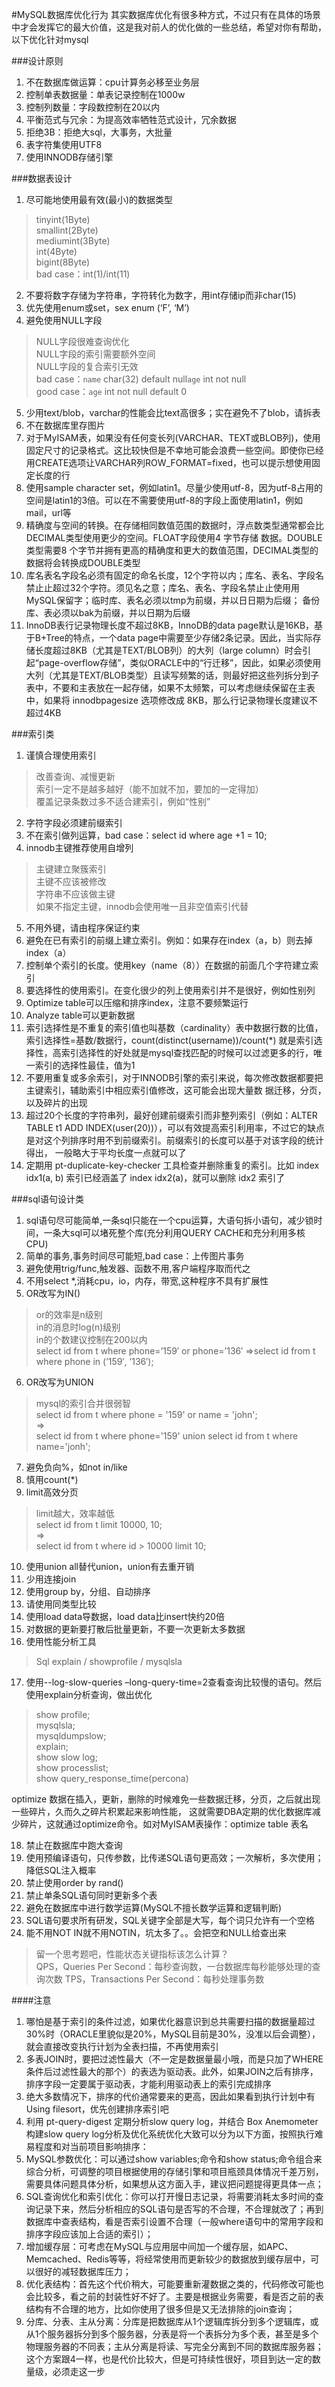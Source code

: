 #MySQL数据库优化行为
其实数据库优化有很多种方式，不过只有在具体的场景中才会发挥它的最大价值，这是我对前人的优化做的一些总结，希望对你有帮助，以下优化针对mysql

###设计原则

1. 不在数据库做运算：cpu计算务必移至业务层
2. 控制单表数据量：单表记录控制在1000w
3. 控制列数量：字段数控制在20以内
4. 平衡范式与冗余：为提高效率牺牲范式设计，冗余数据
5. 拒绝3B：拒绝大sql，大事务，大批量
6. 表字符集使用UTF8
7. 使用INNODB存储引擎

###数据表设计

1. 尽可能地使用最有效(最小)的数据类型
>tinyint(1Byte)  
smallint(2Byte)  
mediumint(3Byte)  
int(4Byte)  
bigint(8Byte)  
bad case：int(1)/int(11)  

2. 不要将数字存储为字符串，字符转化为数字，用int存储ip而非char(15)
3. 优先使用enum或set，sex enum (‘F’, ‘M’)
4. 避免使用NULL字段
>NULL字段很难查询优化  
NULL字段的索引需要额外空间  
NULL字段的复合索引无效  
bad case：`name` char(32) default null`age` int not null  
good case：`age` int not null default 0  

5. 少用text/blob，varchar的性能会比text高很多；实在避免不了blob，请拆表
6. 不在数据库里存图片
7. 对于MyISAM表，如果没有任何变长列(VARCHAR、TEXT或BLOB列)，使用固定尺寸的记录格式。这比较快但是不幸地可能会浪费一些空间。即使你已经用CREATE选项让VARCHAR列ROW_FORMAT=fixed，也可以提示想使用固定长度的行
8. 使用sample character set，例如latin1。尽量少使用utf-8，因为utf-8占用的空间是latin1的3倍。可以在不需要使用utf-8的字段上面使用latin1，例如mail，url等
9. 精确度与空间的转换。在存储相同数值范围的数据时，浮点数类型通常都会比DECIMAL类型使用更少的空间。FLOAT字段使用4 字节存储 数据。DOUBLE类型需要8 个字节并拥有更高的精确度和更大的数值范围，DECIMAL类型的数据将会转换成DOUBLE类型
10. 库名表名字段名必须有固定的命名长度，12个字符以内；库名、表名、字段名禁⽌止超过32个字符。须见名之意；库名、表名、字段名禁⽌止使⽤用MySQL保留字；临时库、表名必须以tmp为前缀，并以⽇日期为后缀； 备份库、表必须以bak为前缀，并以日期为后缀
11. InnoDB表行记录物理长度不超过8KB，InnoDB的data page默认是16KB，基于B+Tree的特点，一个data page中需要至少存储2条记录。因此，当实际存储长度超过8KB（尤其是TEXT/BLOB列）的大列（large column）时会引起“page-overflow存储”，类似ORACLE中的“行迁移”，因此，如果必须使用大列（尤其是TEXT/BLOB类型）且读写频繁的话，则最好把这些列拆分到子表中，不要和主表放在一起存储，如果不太频繁，可以考虑继续保留在主表中，如果将 innodbpagesize 选项修改成 8KB，那么行记录物理长度建议不超过4KB

###索引类

1. 谨慎合理使用索引
>改善查询、减慢更新  
索引一定不是越多越好（能不加就不加，要加的一定得加）  
覆盖记录条数过多不适合建索引，例如“性别”

2. 字符字段必须建前缀索引
3. 不在索引做列运算，bad case：select id where age +1 = 10;
4. innodb主键推荐使用自增列
>主键建立聚簇索引  
主键不应该被修改  
字符串不应该做主键  
如果不指定主键，innodb会使用唯一且非空值索引代替

5. 不用外键，请由程序保证约束
6. 避免在已有索引的前缀上建立索引。例如：如果存在index（a，b）则去掉index（a）
7. 控制单个索引的长度。使用key（name（8））在数据的前面几个字符建立索引
8. 要选择性的使用索引。在变化很少的列上使用索引并不是很好，例如性别列
9. Optimize table可以压缩和排序index，注意不要频繁运行
10. Analyze table可以更新数据
11. 索引选择性是不重复的索引值也叫基数（cardinality）表中数据行数的比值，索引选择性=基数/数据行，count(distinct(username))/count(*) 就是索引选择性，高索引选择性的好处就是mysql查找匹配的时候可以过滤更多的行，唯一索引的选择性最佳，值为1
12. 不要用重复或多余索引，对于INNODB引擎的索引来说，每次修改数据都要把主键索引，辅助索引中相应索引值修改，这可能会出现大量数 据迁移，分页，以及碎片的出现
13. 超过20个长度的字符串列，最好创建前缀索引而非整列索引（例如：ALTER TABLE t1 ADD INDEX(user(20))），可以有效提高索引利用率，不过它的缺点是对这个列排序时用不到前缀索引。前缀索引的长度可以基于对该字段的统计得出， 一般略大于平均长度一点就可以了
14. 定期用 pt-duplicate-key-checker 工具检查并删除重复的索引。比如 index idx1(a, b) 索引已经涵盖了 index idx2(a)，就可以删除 idx2 索引了

###sql语句设计类

1. sql语句尽可能简单,一条sql只能在一个cpu运算，大语句拆小语句，减少锁时间，一条大sql可以堵死整个库(充分利用QUERY CACHE和充分利用多核CPU)
2. 简单的事务,事务时间尽可能短,bad case：上传图片事务
3. 避免使用trig/func,触发器、函数不用,客户端程序取而代之
4. 不用select *,消耗cpu，io，内存，带宽,这种程序不具有扩展性
5. OR改写为IN()
> or的效率是n级别  
in的消息时log(n)级别  
in的个数建议控制在200以内  
select id from t where phone=’159′ or phone=’136′ =>select id from t where phone in (’159′, ’136′);

6. OR改写为UNION
>mysql的索引合并很弱智  
select id from t where phone = '159' or name = 'john';  
=>  
select id from t where phone='159' union  select id from t where name='jonh';

7. 避免负向%，如not in/like
8. 慎用count(*)
9. limit高效分页
> limit越大，效率越低  
select id from t limit 10000, 10;  
=>  
select id from t where id > 10000 limit 10;

10. 使用union all替代union，union有去重开销
11. 少用连接join
12. 使用group by，分组、自动排序
13. 请使用同类型比较
14. 使用load data导数据，load data比insert快约20倍
15. 对数据的更新要打散后批量更新，不要一次更新太多数据
16. 使用性能分析工具
> Sql explain  /  showprofile   /    mysqlsla
> 
17. 使用--log-slow-queries –long-query-time=2查看查询比较慢的语句。然后使用explain分析查询，做出优化
> show profile;  
mysqlsla;  
mysqldumpslow;  
explain;  
show slow log;  
show processlist;  
show query_response_time(percona)  

 optimize 数据在插入，更新，删除的时候难免一些数据迁移，分页，之后就出现一些碎片，久而久之碎片积累起来影响性能， 这就需要DBA定期的优化数据库减少碎片，这就通过optimize命令。如对MyISAM表操作：optimize table 表名 
 
18. 禁止在数据库中跑大查询
19. 使⽤预编译语句，只传参数，比传递SQL语句更高效；一次解析，多次使用；降低SQL注入概率
20. 禁止使⽤order by rand()
21. 禁⽌单条SQL语句同时更新多个表
22. 避免在数据库中进⾏数学运算(MySQL不擅长数学运算和逻辑判断)
23. SQL语句要求所有研发，SQL关键字全部是大写，每个词只允许有一个空格
24. 能不用NOT IN就不用NOTIN，坑太多了。。会把空和NULL给查出来
> 留一个思考题吧，性能状态关键指标该怎么计算？  
QPS，Queries Per Second：每秒查询数，一台数据库每秒能够处理的查询次数
TPS，Transactions Per Second：每秒处理事务数

####注意
1. 哪怕是基于索引的条件过滤，如果优化器意识到总共需要扫描的数据量超过30%时（ORACLE里貌似是20%，MySQL目前是30%，没准以后会调整），就会直接改变执行计划为全表扫描，不再使用索引
2. 多表JOIN时，要把过滤性最大（不一定是数据量最小哦，而是只加了WHERE条件后过滤性最大的那个）的表选为驱动表。此外，如果JOIN之后有排序，排序字段一定要属于驱动表，才能利用驱动表上的索引完成排序
3. 绝大多数情况下，排序的代价通常要来的更高，因此如果看到执行计划中有 Using filesort，优先创建排序索引吧
4. 利用 pt-query-digest 定期分析slow query log，并结合 Box Anemometer 构建slow query log分析及优化系统优化大致可以分为以下方面，按照执行难易程度和对当前项目影响排序：
 1. MySQL参数优化：可以通过show variables;命令和show status;命令组合来综合分析，可调整的项目根据使用的存储引擎和项目瓶颈具体情况千差万别，需要具体问题具体分析，如果想从这方面入手，建议把问题提得更具体一点；
 2. SQL查询优化和索引优化：你可以打开慢日志记录，将需要消耗太多时间的查询记录下来，然后分析相应的SQL语句是否写的不合理，不合理就改了；再到数据库中查表结构，看是否索引设置不合理（一般where语句中的常用字段和排序字段应该加上合适的索引）；
 3. 增加缓存层：可考虑在MySQL与应用层中间加一个缓存层，如APC、Memcached、Redis等等，将经常使用而更新较少的数据放到缓存层中，可以很好的减轻数据库压力；
 4. 优化表结构：首先这个代价稍大，可能要重新灌数据之类的，代码修改可能也会比较多，看之前的封装性好不好了。主要是根据业务需要，看是否之前的表结构有不合理的地方，比如你使用了很多但是又无法排除的join查询；
 5. 分库、分表、主从分离：分库是把数据库从1个逻辑库拆分到多个逻辑库，或从1个服务器拆分到多个服务器，分表是将一个表拆分为多个表，甚至是多个物理服务器的不同表；主从分离是将读、写完全分离到不同的数据库服务器；这个方案跟4一样，也是代价比较大，但是可持续性很好，项目到达一定的数量级，必须走这一步